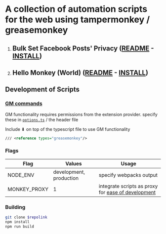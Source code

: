 # A collection of automation scripts for the web using tampermonkey / greasemonkey

1) ## Bulk Set Facebook Posts' Privacy ([README](./SetFacebookPostsPrivate/README.md) - [INSTALL](./SetFacebookPostsPrivate/GreaseMonkeySetFacebookPrivate.user.js))

2) ## Hello Monkey (World) ([README](./HelloMonkey/README.md) - [INSTALL](./dist/HelloMonkey/HelloMonkey.user.js))

## Development of Scripts

### [GM commands](https://wiki.greasespot.net/Category:API_Reference)

GM functionality requires permissions from the extension provider. specify these in [`options.ts`](HelloMonkey/options.ts) / the header file

Include ⬇ on top of the typescript file to use GM functionality

```xml
/// <reference types="greasemonkey"/>
```

### Flags

| Flag         | Values                  | Usage                                                                                                                                                                           |
| ------------ | ----------------------- | ------------------------------------------------------------------------------------------------------------------------------------------------------------------------------- |
| NODE_ENV     | development, production | specify webpacks output                                                                                                                                                         |
| MONKEY_PROXY | 1                       | integrate scripts as proxy for [ease of development](https://www.npmjs.com/package/webpack-userscript#:~:text=integration%20with%20webpack%20dev%20server%20and%20tampermonkey) |

### Building

```bash
git clone $repolink
npm install
npm run build
```

